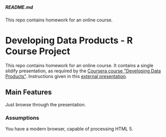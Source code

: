 ##### README.md

This repo contains homework for an online course.



Developing Data Products - R Course Project
=======================

This repo contains homework for an online course.
It contains a single slidify presentation, as required by  the [Coursera course "Developing Data Products"][1]. 
Instructions given in this [external presentation][2].   

Main Features
-------------
Just  browse through the presentation.


### Assumptions

You have a modern browser, capable of processing HTML 5.

 [1]: http://datasciencespecialization.github.io/ddp/
 [2]: http://rpubs.com/thoughtfulbloke/25103
